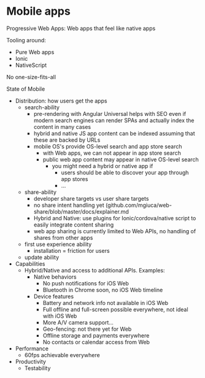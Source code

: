 # Mobile apps

Progressive Web Apps: Web apps that feel like native apps

Tooling around:
* Pure Web apps
* Ionic
* NativeScript

No one-size-fits-all

State of Mobile
* Distribution: how users get the apps
  * search-ability
    * pre-rendering with Angular Universal helps with SEO even if modern search engines can render SPAs and actually index the content in many cases
    * hybrid and native JS app content can be indexed assuming that these are backed by URLs
    * mobile OS's provide OS-level search and app store search
      * with Web apps, we can not appear in app store search
      * public web app content may appear in native OS-level search
        * you might need a hybrid or native app if
          * users should be able to discover your app through app stores
          * ...
  * share-ability
    * developer share targets vs user share targets
    * no share intent handling yet (github.com/mgiuca/web-share/blob/master/docs/explainer.md
    * Hybrid and Native: use plugins for Ionic/cordova/native script to easily integrate content sharing
    * web app sharing is currently limited to Web APIs, no handling of shares from other apps
  * first use experience ability
    * installation = friction for users
  * update ability
* Capabilities
  * Hybrid/Native and access to additional APIs. Examples:
    * Native behaviors
      * No push notifications for iOS Web
      * Bluetooth in Chrome soon, no iOS Web timeline
    * Device features
      * Battery and network info not available in iOS Web
      * Full offline and full-screen possible everywhere, not ideal with iOS Web
      * More A/V camera support...
      * Geo-fencing: not there yet for Web
      * Offline storage and payments everywhere
      * No contacts or calendar access from Web
* Performance
  * 60fps achievable everywhere
* Productivity
  * Testability
